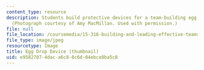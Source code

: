 ```yaml
---
content_type: resource
description: Students build protective devices for a team-building egg drop exercise.
  (Photograph courtesy of Amy MacMillan. Used with permission.)
file: null
file_location: /coursemedia/15-316-building-and-leading-effective-teams-summer-2005/e95827074daca6c88c6d04ebce8ba5c8_15-316su05-th.jpg
file_type: image/jpeg
resourcetype: Image
title: Egg Drop Device (thumbnail)
uid: e9582707-4dac-a6c8-8c6d-04ebce8ba5c8
---
```

